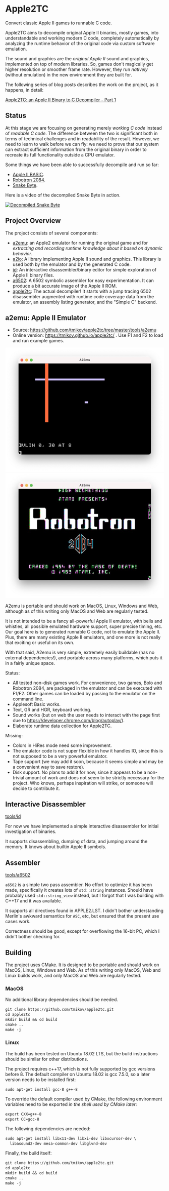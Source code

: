 # Apple2TC

Convert classic Apple II games to runnable C code.

Apple2TC aims to decompile original Apple II binaries, mostly games, into
understandable and working modern C code, completely automatically by analyzing
the runtime behavior of the original code via custom software emulation.

The sound and graphics are the *original Apple II* sound and graphics,
implemented on top of modern libraries. So, games don't magically get higher
resolution or smoother frame rate. However, they run _natively_ (without
emulation) in the new environment they are built for.

The following series of blog posts describes the work on the project, as it
happens, in detail:

[Apple2TC: an Apple II Binary to C Decompiler - Part 1](https://tmikov.blogspot.com/2021/12/apple2tc-apple-ii-binary-to-c.html)

## Status

At this stage we are focusing on generating merely _working C code_ instead of
_readable C code_. The difference between the two is significant both in terms
of technical challenges and in readability of the result. However, we need to
learn to walk before we can fly: we need to prove that our system can extract
sufficient information from the original binary in order to recreate its full
functionality outside a CPU emulator.

Some things we have been able to successfully decompile and run so far:

- [Apple II BASIC](decoded/rom).
- [Robotron 2084](decoded/robotron).
- [Snake Byte](decoded/snake-byte).

Here is a video of the decompiled Snake Byte in action.

[![Decompiled Snake Byte](https://img.youtube.com/vi/5ALmzwyQjgM/0.jpg)](https://www.youtube.com/watch?v=5ALmzwyQjgM)

## Project Overview

The project consists of several components:

- [a2emu](https://tmikov.github.io/apple2tc/): an Apple2 emulator for running
  the original game and for *extracting and recording runtime knowledge about it
  based on dynamic behavior*.
- [a2io](lib/a2io): A library implementing Apple II sound and graphics. This
  library is used both by the emulator and by the generated C code.
- [id](tools/id): An interactive disassembler/binary editor for simple
  exploration of Apple II binary files.
- [a6502](tools/a6502): A 6502 symbolic assembler for easy experimentation. It
  can produce a bit accurate image of the Apple II ROM.
- [apple2tc](tools/apple2tc): The actual decompiler! It starts with a jump
  tracing 6502 disassembler augmented with runtime code coverage data from the
  emulator, an assembly listing generator, and the "Simple C" backend.

## a2emu: Apple II Emulator

- Source: https://github.com/tmikov/apple2tc/tree/master/tools/a2emu
- Online version: https://tmikov.github.io/apple2tc/ . Use F1 and F2 to load and
  run example games.

![](images/a2emu-gr.png)
![](images/robo.jpg)

A2emu is portable and should work on MacOS, Linux, Windows and Web, although as
of this writing only MacOS and Web are regularly tested.

It is not intended to be a fancy all-powerful Apple II emulator, with bells and
whistles, all possible emulated hardware support, super precise timing, etc. Our
goal here is to generated runnable C code, not to emulate the Apple II. Plus,
there are many existing Apple II emulators, and one more is not really that
exciting or useful on its own.

With that said, A2emu is very simple, extremely easily buildable (has no
external dependencies!), and portable across many platforms, which puts it in a
fairly unique space.

Status:

- All tested non-disk games work. For convenience, two games, Bolo and Robotron
  2084, are packaged in the emulator and can be executed with F1/F2. Other games
  can be loaded by passing to the emulator on the command line.
- Applesoft Basic works.
- Text, GR and HGR, keyboard working.
- Sound works (but on web the user needs to interact with the page first due
  to https://developer.chrome.com/blog/autoplay/).
- Elaborate runtime data collection for Apple2TC.

Missing:

- Colors in HiRes mode need some improvement.
- The emulator code is not super flexible in how it handles IO, since this is
  not supposed to be a very powerful emulator.
- Tape support (we may add it soon, because it seems simple and may be a
  convenient way to save restore).
- Disk support. No plans to add it for now, since it appears to be a non-trivial
  amount of work and does not seem to be strictly necessary for the project. Who
  knows, perhaps inspiration will strike, or someone will decide to contribute
  it.

## Interactive Disassembler

[tools/id](tools/id)

For now we have implemented a simple interactive disassembler for initial
investigation of binaries.

It supports disassembling, dumping of data, and jumping around the memory. It
knows about builtin Apple II symbols.

## Assembler

[tools/a6502](tools/a6502)

`a6502` is a simple two pass assembler. No effort to optimize it has been made,
specifically it creates lots of `std::string`
instances. Should have probably used `std::string_view` instead, but I forgot
that I was building with C++17 and it was available.

It supports all directives found in APPLE2.LST. I didn't bother understanding
Merlin's awkward semantics for `ASC`, etc, but ensured that the present use
cases work.

Correctness should be good, except for overflowing the 16-bit PC, which I didn't
bother checking for.

## Building

The project uses CMake. It is designed to be portable and should work on MacOS,
Linux, Windows and Web. As of this writing only MacOS, Web and Linux builds work,
and only MacOS and Web are regularly tested.

### MacOS

No additional library dependencies should be needed.
```shell
git clone https://github.com/tmikov/apple2tc.git
cd apple2tc
mkdir build && cd build
cmake ..
make -j
```

### Linux

The build has been tested on Ubuntu 18.02 LTS, but the build instructions should
be similar for other distributions.

The project requires c++17, which is not fully supported by gcc versions before 8.
The default compiler on Ubuntu 18.02 is gcc 7.5.0, so  a later version needs to be
installed first:
```shell
sudo apt-get install gcc-8 g++-8
```

To override the default compiler used by CMake, the following environment
variables need to be exported *in the shell used by CMake later*:
```shell
export CXX=g++-8
export CC=gcc-8
```

The following dependencies are needed:
```shell
sudo apt-get install libx11-dev libxi-dev libxcursor-dev \
  libasound2-dev mesa-common-dev libglvnd-dev
```

Finally, the build itself:
```shell
git clone https://github.com/tmikov/apple2tc.git
cd apple2tc
mkdir build && cd build
cmake ..
make -j
```
